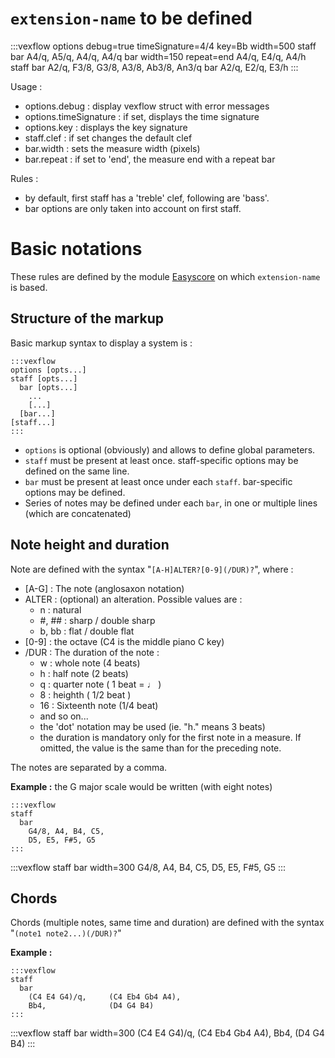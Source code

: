 # `extension-name` to be defined

:::vexflow
options debug=true timeSignature=4/4 key=Bb width=500
staff
  bar
    A4/q, A5/q, A4/q, A4/q
  bar width=150 repeat=end
    A4/q, E4/q, A4/h
staff
  bar
    A2/q, F3/8, G3/8, A3/8, Ab3/8, An3/q
  bar
    A2/q, E2/q, E3/h
:::

Usage :
- options.debug : display vexflow struct with error messages
- options.timeSignature : if set, displays the time signature
- options.key : displays the key signature
- staff.clef : if set changes the default clef
- bar.width : sets the measure width (pixels)
- bar.repeat : if set to 'end', the measure end with a repeat bar
 

Rules :
- by default, first staff has a 'treble' clef, following are 'bass'.
- bar options are only taken into account on first staff.

# Basic notations

These rules are defined by the module [Easyscore](https://github.com/0xfe/vexflow/wiki/Using-EasyScore) on
which `extension-name` is based.

## Structure of the markup

Basic markup syntax to display a system is :

```
:::vexflow
options [opts...]
staff [opts...]
  bar [opts...]
    ...
    [...]
  [bar...]
[staff...]
:::
```

- `options` is optional (obviously) and allows to define global parameters.
- `staff` must be present at least once. staff-specific options may be defined on the same line.
- `bar` must be present at least once under each `staff`. bar-specific options may be defined.
- Series of notes may be defined under each `bar`, in one or multiple lines (which are concatenated)

## Note height and duration

Note are defined with the syntax "`[A-H]ALTER?[0-9](/DUR)?`", where :
- [A-G] : The note (anglosaxon notation)
- ALTER : (optional) an alteration. Possible values are :
  - n : natural
  - #, ## : sharp / double sharp
  - b, bb : flat / double flat
- [0-9] : the octave (C4 is the middle piano C key)
- /DUR : The duration of the note : 
  - w : whole note (4 beats)
  - h : half note (2 beats)
  - q : quarter note ( 1 beat = ♩ )
  - 8 : heighth ( 1/2 beat )
  - 16 : Sixteenth note (1/4 beat)
  - and so on...
  - the 'dot' notation may be used (ie. "h." means 3 beats)
  - the duration is mandatory only for the first note in a measure. If omitted,
    the value is the same than for the preceding note.

The notes are separated by a comma.

**Example :** the G major scale would be written (with eight notes)

```
:::vexflow
staff
  bar
    G4/8, A4, B4, C5,
    D5, E5, F#5, G5
:::
```

:::vexflow
staff
  bar width=300
    G4/8, A4, B4, C5,
    D5, E5, F#5, G5
:::

## Chords

Chords (multiple notes, same time and duration) are defined with the syntax "`(note1 note2...)(/DUR)?`"

**Example :**

```
:::vexflow
staff 
  bar
    (C4 E4 G4)/q,     (C4 Eb4 Gb4 A4),
    Bb4,              (D4 G4 B4)
:::
```


:::vexflow
staff
  bar width=300
    (C4 E4 G4)/q, (C4 Eb4 Gb4 A4),
    Bb4,          (D4 G4 B4)
:::